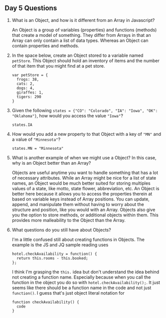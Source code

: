 ## Day 5 Questions

1. What is an Object, and how is it different from an Array in Javascript?

    An Object is a group of variables (properties) and functions (methods) that create a model of something. They differ from Arrays in that an Array can only contain a list of data types. Whereas an Object can contain properties and methods.

2. In the space below, create an Object stored to a variable named `petStore`.  This Object should hold an inventory of items and the number of that item that you might find at a pet store.


    ```
    var petStore = {
      frogs: 38,
      cats: 2,
      dogs: 4,
      giraffes: 1,
      tigers: 290
    }
    ```


3. Given the following `states = {"CO": "Colorado", "IA": "Iowa", "OK": "Oklahoma"}`, how would you access the value `"Iowa"`?

    `states.IA`


4. How would you add a new property to that Object with a key of `"MN"` and a value of `"Minnesota"`?

    `states.MN = "Minnesota"`

5. What is another example of when we might use a Object?  In this case, why is an Object better than an Array?

    Objects are useful anytime you want to handle something that has a lot of necessary attributes. While an Array might be nice for a list of state names, an Object would be much better suited for storing multiples values of a state, like motto, state flower, abbreviation, etc. An Object is better here because it allows you to access the properties therein at based on variable keys instead of Array positions. You can update, append, and manipulate them without having to worry about the structure and position, like you would with an Array. Objects also give you the option to store methods, or additional objects within them. This provides more malleability to the Object than the Array.


6. What questions do you still have about Objects?

    I'm a little confused still about creating functions in Objects. The example is the JS and JQ sample reading uses
    ```
    hotel.checkAvailability = function() {
      return this.rooms - this.booked;
    };
    ```
    I think I'm grasping the `this.` idea but don't understand the idea behind not creating a function name. Especially because when you call the function in the object you do so with `hotel.checkAvailability();`. It just seems like there should be a function name in the code and not just `function()`. I guess that's just object literal notation for
    ```
    function checkAvailability() {
      code
    }
    ```
